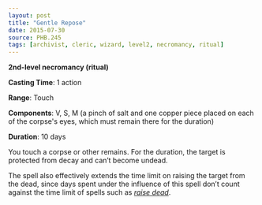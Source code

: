 ```yaml
---
layout: post
title: "Gentle Repose"
date: 2015-07-30
source: PHB.245
tags: [archivist, cleric, wizard, level2, necromancy, ritual]
---
```


**2nd-level necromancy (ritual)**

**Casting Time**: 1 action

**Range**: Touch

**Components**: V, S, M (a pinch of salt and one copper piece placed on each of the corpse's eyes, which must remain there for the duration)

**Duration**: 10 days

You touch a corpse or other remains. For the duration, the target is protected from decay and can’t become undead.

The spell also effectively extends the time limit on raising the target from the dead, since days spent under the influence of this spell don’t count against the time limit of spells such as *[raise dead](../raise-dead/ "raise dead (lvl 5)")*.
